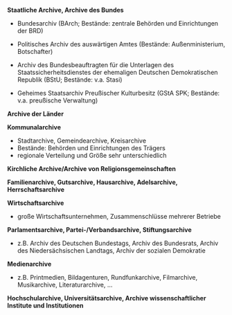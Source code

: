 **Staatliche Archive, Archive des Bundes** 

- Bundesarchiv (BArch; Bestände: zentrale Behörden und Einrichtungen der BRD)
- Politisches Archiv des auswärtigen Amtes (Bestände: Außenministerium, Botschafter)

- Archiv des Bundesbeauftragten für die Unterlagen des Staatssicherheitsdienstes der ehemaligen Deutschen Demokratischen Republik (BStU; Bestände: v.a. Stasi)
- Geheimes Staatsarchiv Preußischer Kulturbesitz (GStA SPK; Bestände: v.a. preußische Verwaltung)



**Archive der Länder** 



**Kommunalarchive**

- Stadtarchive, Gemeindearchive, Kreisarchive
- Bestände: Behörden und Einrichtungen des Trägers
- regionale Verteilung und Größe sehr unterschiedlich



**Kirchliche Archive/Archive von Religionsgemeinschaften** 



**Familienarchive, Gutsarchive, Hausarchive, Adelsarchive, Herrschaftsarchive** 



**Wirtschaftsarchive** 

- große Wirtschaftsunternehmen, Zusammenschlüsse mehrerer Betriebe



**Parlamentsarchive, Partei-/Verbandsarchive, Stiftungsarchive** 

- z.B. Archiv des Deutschen Bundestags, Archiv des Bundesrats, Archiv des Niedersächsischen Landtags, Archiv der sozialen Demokratie



**Medienarchive** 

- z.B. Printmedien, Bildagenturen, Rundfunkarchive, Filmarchive, Musikarchive, Literaturarchive, ...



**Hochschularchive, Universitätsarchive, Archive wissenschaftlicher Institute und Institutionen** 